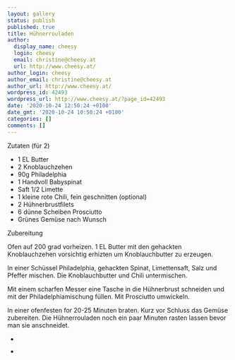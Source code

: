 ```yaml
---
layout: gallery
status: publish
published: true
title: Hühnerrouladen
author:
  display_name: cheesy
  login: cheesy
  email: christine@cheesy.at
  url: http://www.cheesy.at/
author_login: cheesy
author_email: christine@cheesy.at
author_url: http://www.cheesy.at/
wordpress_id: 42493
wordpress_url: http://www.cheesy.at/?page_id=42493
date: '2020-10-24 12:50:24 +0100'
date_gmt: '2020-10-24 10:50:24 +0100'
categories: []
comments: []
---
```

<!-- wp:paragraph -->
Zutaten (für 2)
<!-- /wp:paragraph -->
<!-- wp:list -->
- 1 EL Butter
- 2 Knoblauchzehen
- 90g Philadelphia
- 1 Handvoll Babyspinat
- Saft 1/2 Limette
- 1 kleine rote Chili, fein geschnitten (optional)
- 2 Hühnerbrustfilets
- 6 dünne Scheiben Prosciutto
- Grünes Gemüse nach Wunsch
<!-- /wp:list -->
<!-- wp:paragraph -->
Zubereitung
<!-- /wp:paragraph -->
<!-- wp:paragraph -->
Ofen auf 200 grad vorheizen. 1 EL Butter mit den gehackten Knoblauchzehen vorsichtig erhizten um Knoblauchbutter zu erzeugen.
<!-- /wp:paragraph -->
<!-- wp:paragraph -->
In einer Schüssel Philadelphia, gehackten Spinat, Limettensaft, Salz und Pfeffer mischen. Die Knoblauchbutter und Chili untermischen.
<!-- /wp:paragraph -->
<!-- wp:paragraph -->
Mit einem scharfen Messer eine Tasche in die Hühnerbrust schneiden und mit der Philadelphiamischung füllen. Mit Prosciutto umwickeln.
<!-- /wp:paragraph -->
<!-- wp:paragraph -->
In einer ofenfesten for 20-25 Minuten braten. Kurz vor Schluss das Gemüse zubereiten. Die Hühnerrouladen noch ein paar Minuten rasten lassen bevor man sie anschneidet.
<!-- /wp:paragraph -->
<!-- wp:gallery {"ids":[42494,42495]} -->
- <figure><img src="{% link /wp-content/uploads/Hu%CC%88hnerrouladen-1.jpg %}" alt="" data-id="42494" data-link="http://www.cheesy.at/?attachment_id=42494" class="wp-image-42494"></figure>
- <figure><img src="{% link /wp-content/uploads/Hu%CC%88hnerrouladen-2.jpg %}" alt="" data-id="42495" data-link="http://www.cheesy.at/?attachment_id=42495" class="wp-image-42495"></figure>
<!-- /wp:gallery -->
